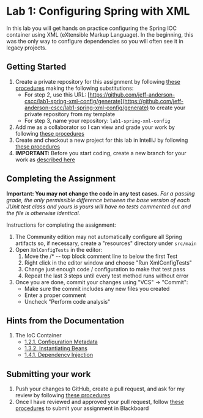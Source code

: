 # Lab 1: Configuring Spring with XML

In this lab you will get hands on practice configuring the Spring IOC container using XML (eXtensible Markup Language). In the beginning, this was the only way to configure dependencies so you will often see it in legacy projects. 

## Getting Started

1. Create a private repository for this assignment by following [these procedures](https://github.com/jeff-anderson-cscc/lab0-completing-and-submitting-assignments#create-a-private-repository-for-completing-this-assignment) making the following substitutions:
    * For step 2, use this URL: [https://github.com/jeff-anderson-cscc/lab1-spring-xml-config/generate](https://github.com/jeff-anderson-cscc/lab1-spring-xml-config/generate) to create your private repository from my template
    * For step 3, name your repository: ``lab1-spring-xml-config``
1. Add me as a collaborator so I can view and grade your work by following [these procedures](https://github.com/jeff-anderson-cscc/lab0-completing-and-submitting-assignments#add-me-as-a-collaborator-so-i-can-view-and-grade-your-work)
1. Create and checkout a new project for this lab in IntelliJ by following [these procedures](https://github.com/jeff-anderson-cscc/lab0-completing-and-submitting-assignments#create-and-checkout-a-new-project-for-this-lab-in-intellij)
1. **IMPORTANT:** Before you start coding, create a new branch for your work as [described here](https://github.com/jeff-anderson-cscc/lab0-completing-and-submitting-assignments#important-before-you-start-coding)

## Completing the Assignment

**Important: You may not change the code in any test cases.** _For a passing grade, the only permissible difference between the base version of each JUnit test class and yours is yours will have no tests commented out and the file is otherwise identical._

Instructions for completing the assignment:

1. The Community edition may not automatically configure all Spring artifacts so, if necessary, create a "resources" directory under ``src/main``
1. Open ``XmlConfigTests`` in the editor:
    1. Move the /* -- top block comment line to below the first Test
    1. Right click in the editor window and choose "Run XmlConfigTests"
    1. Change just enough code / configuration to make that test pass
    1. Repeat the last 3 steps until every test method runs without error
1. Once you are done, commit your changes using "VCS" -> "Commit":
    * Make sure the commit includes any new files you created
    * Enter a proper comment
    * Uncheck "Perform code analysis"

## Hints from the Documentation

1. The IoC Container
    * [1.2.1. Configuration Metadata](https://docs.spring.io/spring-framework/docs/current/spring-framework-reference/core.html#beans-factory-metadata)
    * [1.3.2. Instantiating Beans](https://docs.spring.io/spring-framework/docs/current/spring-framework-reference/core.html#beans-factory-class)
    * [1.4.1. Dependency Injection](https://docs.spring.io/spring-framework/docs/current/spring-framework-reference/core.html#beans-factory-collaborators)


## Submitting your work


1. Push your changes to GitHub, create a pull request, and ask for my review by following [these procedures](https://github.com/jeff-anderson-cscc/lab0-completing-and-submitting-assignments#push-your-changes-and-create-a-pull-request-for-grading)
1. Once I have reviewed and approved your pull request, follow [these procedures](https://github.com/jeff-anderson-cscc/lab0-completing-and-submitting-assignments#once-your-pull-request-is-reviewed-and-approved) to submit your assignment in Blackboard



